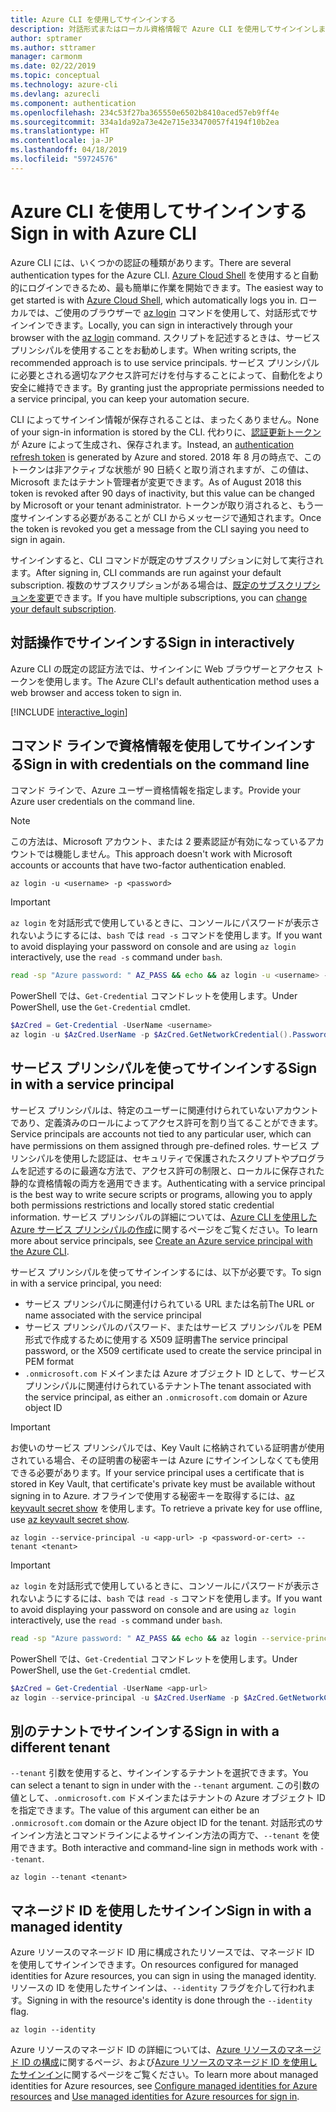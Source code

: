 ```yaml
---
title: Azure CLI を使用してサインインする
description: 対話形式またはローカル資格情報で Azure CLI を使用してサインインします
author: sptramer
ms.author: sttramer
manager: carmonm
ms.date: 02/22/2019
ms.topic: conceptual
ms.technology: azure-cli
ms.devlang: azurecli
ms.component: authentication
ms.openlocfilehash: 234c53f27ba365550e6502b8410aced57eb9ff4e
ms.sourcegitcommit: 334a1da92a73e42e715e33470057f4194f10b2ea
ms.translationtype: HT
ms.contentlocale: ja-JP
ms.lasthandoff: 04/18/2019
ms.locfileid: "59724576"
---
```

# <a name="sign-in-with-azure-cli"></a><span data-ttu-id="dd50b-103">Azure CLI を使用してサインインする</span><span class="sxs-lookup"><span data-stu-id="dd50b-103">Sign in with Azure CLI</span></span> 

<span data-ttu-id="dd50b-104">Azure CLI には、いくつかの認証の種類があります。</span><span class="sxs-lookup"><span data-stu-id="dd50b-104">There are several authentication types for the Azure CLI.</span></span> <span data-ttu-id="dd50b-105">[Azure Cloud Shell](/azure/cloud-shell/overview) を使用すると自動的にログインできるため、最も簡単に作業を開始できます。</span><span class="sxs-lookup"><span data-stu-id="dd50b-105">The easiest way to get started is with [Azure Cloud Shell](/azure/cloud-shell/overview), which automatically logs you in.</span></span>
<span data-ttu-id="dd50b-106">ローカルでは、ご使用のブラウザーで [az login](/cli/azure/reference-index#az-login) コマンドを使用して、対話形式でサインインできます。</span><span class="sxs-lookup"><span data-stu-id="dd50b-106">Locally, you can sign in interactively through your browser with the [az login](/cli/azure/reference-index#az-login) command.</span></span> <span data-ttu-id="dd50b-107">スクリプトを記述するときは、サービス プリンシパルを使用することをお勧めします。</span><span class="sxs-lookup"><span data-stu-id="dd50b-107">When writing scripts, the recommended approach is to use service principals.</span></span> <span data-ttu-id="dd50b-108">サービス プリンシパルに必要とされる適切なアクセス許可だけを付与することによって、自動化をより安全に維持できます。</span><span class="sxs-lookup"><span data-stu-id="dd50b-108">By granting just the appropriate permissions needed to a service principal, you can keep your automation secure.</span></span>

<span data-ttu-id="dd50b-109">CLI によってサインイン情報が保存されることは、まったくありません。</span><span class="sxs-lookup"><span data-stu-id="dd50b-109">None of your sign-in information is stored by the CLI.</span></span> <span data-ttu-id="dd50b-110">代わりに、[認証更新トークン](https://docs.microsoft.com/en-us/azure/active-directory/develop/v1-id-and-access-tokens#refresh-tokens)が Azure によって生成され、保存されます。</span><span class="sxs-lookup"><span data-stu-id="dd50b-110">Instead, an [authentication refresh token](https://docs.microsoft.com/en-us/azure/active-directory/develop/v1-id-and-access-tokens#refresh-tokens) is generated by Azure and stored.</span></span> <span data-ttu-id="dd50b-111">2018 年 8 月の時点で、このトークンは非アクティブな状態が 90 日続くと取り消されますが、この値は、Microsoft またはテナント管理者が変更できます。</span><span class="sxs-lookup"><span data-stu-id="dd50b-111">As of August 2018 this token is revoked after 90 days of inactivity, but this value can be changed by Microsoft or your tenant administrator.</span></span> <span data-ttu-id="dd50b-112">トークンが取り消されると、もう一度サインインする必要があることが CLI からメッセージで通知されます。</span><span class="sxs-lookup"><span data-stu-id="dd50b-112">Once the token is revoked you get a message from the CLI saying you need to sign in again.</span></span>

<span data-ttu-id="dd50b-113">サインインすると、CLI コマンドが既定のサブスクリプションに対して実行されます。</span><span class="sxs-lookup"><span data-stu-id="dd50b-113">After signing in, CLI commands are run against your default subscription.</span></span> <span data-ttu-id="dd50b-114">複数のサブスクリプションがある場合は、[既定のサブスクリプションを変更](manage-azure-subscriptions-azure-cli.md)できます。</span><span class="sxs-lookup"><span data-stu-id="dd50b-114">If you have multiple subscriptions, you can [change your default subscription](manage-azure-subscriptions-azure-cli.md).</span></span>

## <a name="sign-in-interactively"></a><span data-ttu-id="dd50b-115">対話操作でサインインする</span><span class="sxs-lookup"><span data-stu-id="dd50b-115">Sign in interactively</span></span>

<span data-ttu-id="dd50b-116">Azure CLI の既定の認証方法では、サインインに Web ブラウザーとアクセス トークンを使用します。</span><span class="sxs-lookup"><span data-stu-id="dd50b-116">The Azure CLI's default authentication method uses a web browser and access token to sign in.</span></span>

[!INCLUDE [interactive_login](includes/interactive-login.md)]

## <a name="sign-in-with-credentials-on-the-command-line"></a><span data-ttu-id="dd50b-117">コマンド ラインで資格情報を使用してサインインする</span><span class="sxs-lookup"><span data-stu-id="dd50b-117">Sign in with credentials on the command line</span></span>

<span data-ttu-id="dd50b-118">コマンド ラインで、Azure ユーザー資格情報を指定します。</span><span class="sxs-lookup"><span data-stu-id="dd50b-118">Provide your Azure user credentials on the command line.</span></span>

> [!Note]
> <span data-ttu-id="dd50b-119">この方法は、Microsoft アカウント、または 2 要素認証が有効になっているアカウントでは機能しません。</span><span class="sxs-lookup"><span data-stu-id="dd50b-119">This approach doesn't work with Microsoft accounts or accounts that have two-factor authentication enabled.</span></span>

```azurecli-interactive
az login -u <username> -p <password>
```

> [!IMPORTANT]
> <span data-ttu-id="dd50b-120">`az login` を対話形式で使用しているときに、コンソールにパスワードが表示されないようにするには、`bash` では `read -s` コマンドを使用します。</span><span class="sxs-lookup"><span data-stu-id="dd50b-120">If you want to avoid displaying your password on console and are using `az login` interactively, use the `read -s` command under `bash`.</span></span>
>
> ```bash
> read -sp "Azure password: " AZ_PASS && echo && az login -u <username> -p $AZ_PASS
> ```
>
> <span data-ttu-id="dd50b-121">PowerShell では、`Get-Credential` コマンドレットを使用します。</span><span class="sxs-lookup"><span data-stu-id="dd50b-121">Under PowerShell, use the `Get-Credential` cmdlet.</span></span>
>
> ```powershell
> $AzCred = Get-Credential -UserName <username>
> az login -u $AzCred.UserName -p $AzCred.GetNetworkCredential().Password
> ```

## <a name="sign-in-with-a-service-principal"></a><span data-ttu-id="dd50b-122">サービス プリンシパルを使ってサインインする</span><span class="sxs-lookup"><span data-stu-id="dd50b-122">Sign in with a service principal</span></span>

<span data-ttu-id="dd50b-123">サービス プリンシパルは、特定のユーザーに関連付けられていないアカウントであり、定義済みのロールによってアクセス許可を割り当てることができます。</span><span class="sxs-lookup"><span data-stu-id="dd50b-123">Service principals are accounts not tied to any particular user, which can have permissions on them assigned through pre-defined roles.</span></span> <span data-ttu-id="dd50b-124">サービス プリンシパルを使用した認証は、セキュリティで保護されたスクリプトやプログラムを記述するのに最適な方法で、アクセス許可の制限と、ローカルに保存された静的な資格情報の両方を適用できます。</span><span class="sxs-lookup"><span data-stu-id="dd50b-124">Authenticating with a service principal is the best way to write secure scripts or programs, allowing you to apply both permissions restrictions and locally stored static credential information.</span></span> <span data-ttu-id="dd50b-125">サービス プリンシパルの詳細については、[Azure CLI を使用した Azure サービス プリンシパルの作成](create-an-azure-service-principal-azure-cli.md)に関するページをご覧ください。</span><span class="sxs-lookup"><span data-stu-id="dd50b-125">To learn more about service principals, see [Create an Azure service principal with the Azure CLI](create-an-azure-service-principal-azure-cli.md).</span></span>

<span data-ttu-id="dd50b-126">サービス プリンシパルを使ってサインインするには、以下が必要です。</span><span class="sxs-lookup"><span data-stu-id="dd50b-126">To sign in with a service principal, you need:</span></span>

* <span data-ttu-id="dd50b-127">サービス プリンシパルに関連付けられている URL または名前</span><span class="sxs-lookup"><span data-stu-id="dd50b-127">The URL or name associated with the service principal</span></span>
* <span data-ttu-id="dd50b-128">サービス プリンシパルのパスワード、またはサービス プリンシパルを PEM 形式で作成するために使用する X509 証明書</span><span class="sxs-lookup"><span data-stu-id="dd50b-128">The service principal password, or the X509 certificate used to create the service principal in PEM format</span></span>
* <span data-ttu-id="dd50b-129">`.onmicrosoft.com` ドメインまたは Azure オブジェクト ID として、サービス プリンシパルに関連付けられているテナント</span><span class="sxs-lookup"><span data-stu-id="dd50b-129">The tenant associated with the service principal, as either an `.onmicrosoft.com` domain or Azure object ID</span></span>

> [!IMPORTANT]
>
> <span data-ttu-id="dd50b-130">お使いのサービス プリンシパルでは、Key Vault に格納されている証明書が使用されている場合、その証明書の秘密キーは Azure にサインインしなくても使用できる必要があります。</span><span class="sxs-lookup"><span data-stu-id="dd50b-130">If your service principal uses a certificate that is stored in Key Vault, that certificate's private key must be available without signing in to Azure.</span></span> <span data-ttu-id="dd50b-131">オフラインで使用する秘密キーを取得するには、[az keyvault secret show](/cli/azure/keyvault/secret) を使用します。</span><span class="sxs-lookup"><span data-stu-id="dd50b-131">To retrieve a private key for use offline, use [az keyvault secret show](/cli/azure/keyvault/secret).</span></span>

```azurecli-interactive
az login --service-principal -u <app-url> -p <password-or-cert> --tenant <tenant>
```

> [!IMPORTANT]
> <span data-ttu-id="dd50b-132">`az login` を対話形式で使用しているときに、コンソールにパスワードが表示されないようにするには、`bash` では `read -s` コマンドを使用します。</span><span class="sxs-lookup"><span data-stu-id="dd50b-132">If you want to avoid displaying your password on console and are using `az login` interactively, use the `read -s` command under `bash`.</span></span>
>
> ```bash
> read -sp "Azure password: " AZ_PASS && echo && az login --service-principal -u <app-url> -p $AZ_PASS --tenant <tenant>
> ```
>
> <span data-ttu-id="dd50b-133">PowerShell では、`Get-Credential` コマンドレットを使用します。</span><span class="sxs-lookup"><span data-stu-id="dd50b-133">Under PowerShell, use the `Get-Credential` cmdlet.</span></span>
>
> ```powershell
> $AzCred = Get-Credential -UserName <app-url>
> az login --service-principal -u $AzCred.UserName -p $AzCred.GetNetworkCredential().Password --tenant <tenant>
> ```

## <a name="sign-in-with-a-different-tenant"></a><span data-ttu-id="dd50b-134">別のテナントでサインインする</span><span class="sxs-lookup"><span data-stu-id="dd50b-134">Sign in with a different tenant</span></span>

<span data-ttu-id="dd50b-135">`--tenant` 引数を使用すると、サインインするテナントを選択できます。</span><span class="sxs-lookup"><span data-stu-id="dd50b-135">You can select a tenant to sign in under with the `--tenant` argument.</span></span> <span data-ttu-id="dd50b-136">この引数の値として、`.onmicrosoft.com` ドメインまたはテナントの Azure オブジェクト ID を指定できます。</span><span class="sxs-lookup"><span data-stu-id="dd50b-136">The value of this argument can either be an `.onmicrosoft.com` domain or the Azure object ID for the tenant.</span></span> <span data-ttu-id="dd50b-137">対話形式のサインイン方法とコマンドラインによるサインイン方法の両方で、`--tenant` を使用できます。</span><span class="sxs-lookup"><span data-stu-id="dd50b-137">Both interactive and command-line sign in methods work with `--tenant`.</span></span>

```azurecli-interactive
az login --tenant <tenant>
```

## <a name="sign-in-with-a-managed-identity"></a><span data-ttu-id="dd50b-138">マネージド ID を使用したサインイン</span><span class="sxs-lookup"><span data-stu-id="dd50b-138">Sign in with a managed identity</span></span>

<span data-ttu-id="dd50b-139">Azure リソースのマネージド ID 用に構成されたリソースでは、マネージド ID を使用してサインインできます。</span><span class="sxs-lookup"><span data-stu-id="dd50b-139">On resources configured for managed identities for Azure resources, you can sign in using the managed identity.</span></span> <span data-ttu-id="dd50b-140">リソースの ID を使用したサインインは、`--identity` フラグを介して行われます。</span><span class="sxs-lookup"><span data-stu-id="dd50b-140">Signing in with the resource's identity is done through the `--identity` flag.</span></span>

```azurecli-interactive
az login --identity
```

<span data-ttu-id="dd50b-141">Azure リソースのマネージド ID の詳細については、[Azure リソースのマネージド ID の構成](https://docs.microsoft.com/en-us/azure/active-directory/managed-identities-azure-resources/qs-configure-cli-windows-vm)に関するページ、および[Azure リソースのマネージド ID を使用したサインイン](https://docs.microsoft.com/en-us/azure/active-directory/managed-identities-azure-resources/how-to-use-vm-sign-in)に関するページをご覧ください。</span><span class="sxs-lookup"><span data-stu-id="dd50b-141">To learn more about managed identities for Azure resources, see [Configure managed identities for Azure resources](https://docs.microsoft.com/en-us/azure/active-directory/managed-identities-azure-resources/qs-configure-cli-windows-vm) and [Use managed identities for Azure resources for sign in](https://docs.microsoft.com/en-us/azure/active-directory/managed-identities-azure-resources/how-to-use-vm-sign-in).</span></span>
